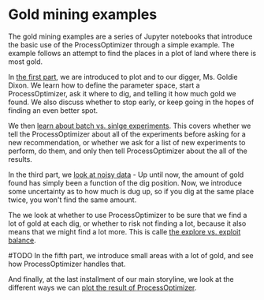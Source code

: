 # Gold mining examples

The gold mining examples are a series of Jupyter notebooks that introduce the basic use
of the ProcessOptimizer through a simple example. The example follows an attempt to find
the places in a plot of land where there is most gold.

In [the first part](start_here.ipynb), we are introduced to plot and to our digger, Ms.
Goldie Dixon. We learn how to define the parameter space, start a ProcessOptimizer, ask
it where to dig, and telling it how much gold we found. We also discuss whether to stop
early, or keep going in the hopes of finding an even better spot.

We then [learn about batch vs. sinlge experiments](batch_vs_single.ipynb). This covers
whether we tell the ProcessOptimizer about all of the experiments before asking for a
new recommendation, or whether we ask for a list of new experiments to perform, do them,
and only then tell ProcessOptimizer about the all of the results.

In the third part, we [look at noisy data](noise.ipynb) - Up until now, the amount of
gold found has simply been a function of the dig position. Now, we introduce some
uncertainty as to how much is dug up, so if you dig at the same place twice, you won't
find the same amount.

The we look at whether to use ProcessOptimizer to be sure that we find a lot of gold at
each dig, or whether to risk not finding a lot, because it also means that we might find
a lot more. This is calle [the explore vs. exploit balance](explore_vs_exploit.ipynb).

#TODO
In the fifth part, we introduce small areas with a lot of gold, and see how
ProcessOptimizer handles that.

And finally, at the last installment of our main storyline, we look at the different
ways we can [plot the result of ProcessOptimizer](plots.ipynb).
